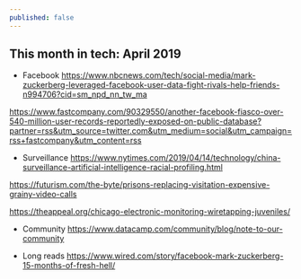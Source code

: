```yaml
---
published: false
---
```

## This month in tech: April 2019

- Facebook
https://www.nbcnews.com/tech/social-media/mark-zuckerberg-leveraged-facebook-user-data-fight-rivals-help-friends-n994706?cid=sm_npd_nn_tw_ma

https://www.fastcompany.com/90329550/another-facebook-fiasco-over-540-million-user-records-reportedly-exposed-on-public-database?partner=rss&utm_source=twitter.com&utm_medium=social&utm_campaign=rss+fastcompany&utm_content=rss

- Surveillance
https://www.nytimes.com/2019/04/14/technology/china-surveillance-artificial-intelligence-racial-profiling.html

https://futurism.com/the-byte/prisons-replacing-visitation-expensive-grainy-video-calls

https://theappeal.org/chicago-electronic-monitoring-wiretapping-juveniles/

- Community
https://www.datacamp.com/community/blog/note-to-our-community

- Long reads
https://www.wired.com/story/facebook-mark-zuckerberg-15-months-of-fresh-hell/

